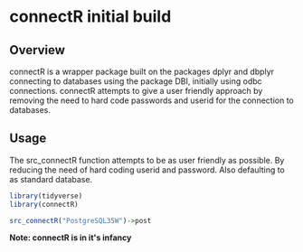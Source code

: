 connectR initial build
================

Overview
--------

connectR is a wrapper package built on the packages dplyr and dbplyr connecting to databases using the package DBI, initially using odbc connections. connectR attempts to give a user friendly approach by removing the need to hard code passwords and userid for the connection to databases.

Usage
---

The src_connectR function attempts to be as user friendly as possible. By reducing the need of hard coding userid and password. Also defaulting to as standard database.

``` r
library(tidyverse)
library(connectR)

src_connectR("PostgreSQL35W")->post
```

**Note: connectR is in it's infancy**
